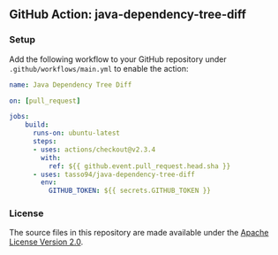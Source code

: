 ## GitHub Action: java-dependency-tree-diff

### Setup

Add the following workflow to your GitHub repository under `.github/workflows/main.yml` to enable the action:

```yaml
name: Java Dependency Tree Diff

on: [pull_request]

jobs:
    build:
      runs-on: ubuntu-latest
      steps:
      - uses: actions/checkout@v2.3.4
        with:
          ref: ${{ github.event.pull_request.head.sha }}
      - uses: tasso94/java-dependency-tree-diff
        env:
          GITHUB_TOKEN: ${{ secrets.GITHUB_TOKEN }}
```

### License

The source files in this repository are made available under the [Apache License Version 2.0](./LICENSE).